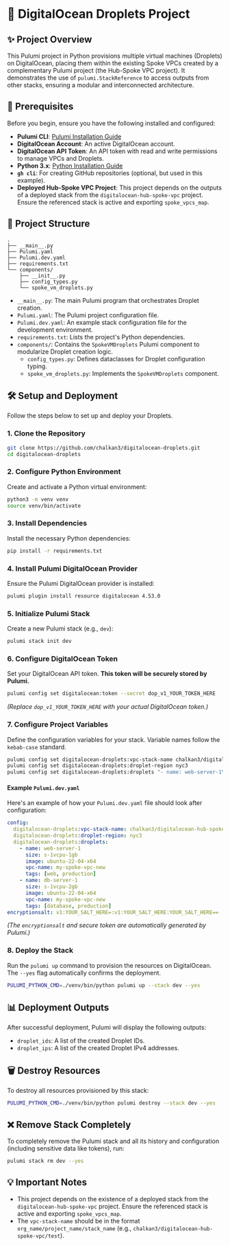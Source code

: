# 🚀 DigitalOcean Droplets Project

## ✨ Project Overview

This Pulumi project in Python provisions multiple virtual machines (Droplets) on DigitalOcean, placing them within the existing Spoke VPCs created by a complementary Pulumi project (the Hub-Spoke VPC project). It demonstrates the use of `pulumi.StackReference` to access outputs from other stacks, ensuring a modular and interconnected architecture.

## 🚀 Prerequisites

Before you begin, ensure you have the following installed and configured:

*   **Pulumi CLI**: [Pulumi Installation Guide](https://www.pulumi.com/docs/get-started/install/)
*   **DigitalOcean Account**: An active DigitalOcean account.
*   **DigitalOcean API Token**: An API token with read and write permissions to manage VPCs and Droplets.
*   **Python 3.x**: [Python Installation Guide](https://www.python.org/downloads/)
*   **`gh cli`**: For creating GitHub repositories (optional, but used in this example).
*   **Deployed Hub-Spoke VPC Project**: This project depends on the outputs of a deployed stack from the `digitalocean-hub-spoke-vpc` project. Ensure the referenced stack is active and exporting `spoke_vpcs_map`.

## 📂 Project Structure

```
.
├── __main__.py
├── Pulumi.yaml
├── Pulumi.dev.yaml
├── requirements.txt
└── components/
    ├── __init__.py
    ├── config_types.py
    └── spoke_vm_droplets.py
```

*   `__main__.py`: The main Pulumi program that orchestrates Droplet creation.
*   `Pulumi.yaml`: The Pulumi project configuration file.
*   `Pulumi.dev.yaml`: An example stack configuration file for the development environment.
*   `requirements.txt`: Lists the project's Python dependencies.
*   `components/`: Contains the `SpokeVMDroplets` Pulumi component to modularize Droplet creation logic.
    *   `config_types.py`: Defines dataclasses for Droplet configuration typing.
    *   `spoke_vm_droplets.py`: Implements the `SpokeVMDroplets` component.

## 🛠️ Setup and Deployment

Follow the steps below to set up and deploy your Droplets.

### 1. Clone the Repository

```bash
git clone https://github.com/chalkan3/digitalocean-droplets.git
cd digitalocean-droplets
```

### 2. Configure Python Environment

Create and activate a Python virtual environment:

```bash
python3 -m venv venv
source venv/bin/activate
```

### 3. Install Dependencies

Install the necessary Python dependencies:

```bash
pip install -r requirements.txt
```

### 4. Install Pulumi DigitalOcean Provider

Ensure the Pulumi DigitalOcean provider is installed:

```bash
pulumi plugin install resource digitalocean 4.53.0
```

### 5. Initialize Pulumi Stack

Create a new Pulumi stack (e.g., `dev`):

```bash
pulumi stack init dev
```

### 6. Configure DigitalOcean Token

Set your DigitalOcean API token. **This token will be securely stored by Pulumi.**

```bash
pulumi config set digitalocean:token --secret dop_v1_YOUR_TOKEN_HERE
```
*(Replace `dop_v1_YOUR_TOKEN_HERE` with your actual DigitalOcean token.)*

### 7. Configure Project Variables

Define the configuration variables for your stack. Variable names follow the `kebab-case` standard.

```bash
pulumi config set digitalocean-droplets:vpc-stack-name chalkan3/digitalocean-hub-spoke-vpc/test
pulumi config set digitalocean-droplets:droplet-region nyc3
pulumi config set digitalocean-droplets:droplets "- name: web-server-1\n  size: s-1vcpu-1gb\n  image: ubuntu-22-04-x64\n  vpc-name: my-spoke-vpc-new\n  tags: [web, production]\n- name: db-server-1\n  size: s-1vcpu-2gb\n  image: ubuntu-22-04-x64\n  vpc-name: my-spoke-vpc-new\n  tags: [database, production]"
```

#### Example `Pulumi.dev.yaml`

Here's an example of how your `Pulumi.dev.yaml` file should look after configuration:

```yaml
config:
  digitalocean-droplets:vpc-stack-name: chalkan3/digitalocean-hub-spoke-vpc/test
  digitalocean-droplets:droplet-region: nyc3
  digitalocean-droplets:droplets:
    - name: web-server-1
      size: s-1vcpu-1gb
      image: ubuntu-22-04-x64
      vpc-name: my-spoke-vpc-new
      tags: [web, production]
    - name: db-server-1
      size: s-1vcpu-2gb
      image: ubuntu-22-04-x64
      vpc-name: my-spoke-vpc-new
      tags: [database, production]
encryptionsalt: v1:YOUR_SALT_HERE=:v1:YOUR_SALT_HERE:YOUR_SALT_HERE==
```
*(The `encryptionsalt` and secure token are automatically generated by Pulumi.)*

### 8. Deploy the Stack

Run the `pulumi up` command to provision the resources on DigitalOcean. The `--yes` flag automatically confirms the deployment.

```bash
PULUMI_PYTHON_CMD=./venv/bin/python pulumi up --stack dev --yes
```

## 📊 Deployment Outputs

After successful deployment, Pulumi will display the following outputs:

*   `droplet_ids`: A list of the created Droplet IDs.
*   `droplet_ips`: A list of the created Droplet IPv4 addresses.

## 🗑️ Destroy Resources

To destroy all resources provisioned by this stack:

```bash
PULUMI_PYTHON_CMD=./venv/bin/python pulumi destroy --stack dev --yes
```

## ❌ Remove Stack Completely

To completely remove the Pulumi stack and all its history and configuration (including sensitive data like tokens), run:

```bash
pulumi stack rm dev --yes
```

## 💡 Important Notes

*   This project depends on the existence of a deployed stack from the `digitalocean-hub-spoke-vpc` project. Ensure the referenced stack is active and exporting `spoke_vpcs_map`.
*   The `vpc-stack-name` should be in the format `org_name/project_name/stack_name` (e.g., `chalkan3/digitalocean-hub-spoke-vpc/test`).

```